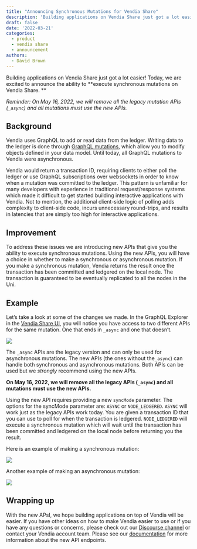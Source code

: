 ```yaml
---
title: "Announcing Synchronous Mutations for Vendia Share"
description: 'Building applications on Vendia Share just got a lot easier! Today, we are excited to announce the ability to execute synchronous mutations on Vendia Share.'
draft: false
date: '2022-03-21'
categories:
  - product
  - vendia share
  - announcement
authors:
  - David Brown
---
```


Building applications on Vendia Share just got a lot easier! Today, we are excited to announce the ability to **execute synchronous mutations on Vendia Share. **

*Reminder: On May 16, 2022, we will remove all the legacy mutation APIs (`_async`) and all mutations must use the new APIs.*


## Background

Vendia uses GraphQL to add or read data from the ledger. Writing data to the ledger is done through [GraphQL mutations](https://graphql.org/learn/queries/#mutations), which allow you to modify objects defined in your data model. Until today, all GraphQL mutations to Vendia were asynchronous. 

Vendia would return a transaction ID, requiring clients to either poll the ledger or use GraphQL subscriptions over websockets in order to know when a mutation was committed to the ledger. This pattern is unfamiliar for many developers with experience in traditional request/response systems which made it difficult to get started building interactive applications with Vendia. Not to mention, the additional client-side logic of polling adds complexity to client-side code, incurs unnecessary round-trips, and results in latencies that are simply too high for interactive applications.

## Improvement

To address these issues we are introducing new APIs that give you the ability to execute synchronous mutations. Using the new APIs, you will have a choice in whether to make a synchronous or asynchronous mutation. If you make a synchronous mutation, Vendia returns the result once the transaction has been committed and ledgered on the local node. The transaction is guaranteed to be eventually replicated to all the nodes in the Uni.

## Example

Let’s take a look at some of the changes we made. In the GraphQL Explorer in the [Vendia Share UI](https://share.vendia.net/), you will notice you have access to two different APIs for the same mutation. One that ends in `_async` and one that doesn’t. 

![](https://d24nhiikxn5jns.cloudfront.net/optimized/user-images.githubusercontent.com..92179243..159369663-595206f8-f5ae-4a09-9342-4679155ce4d4.png)

The `_async` APIs are the legacy version and can only be used for asynchronous mutations.  The new APIs (the ones without the`_async`) can handle both synchronous and asynchronous mutations. Both APIs can be used but we _strongly_ recommend using the new APIs. 

**On May 16, 2022, we will remove all the legacy APIs (`_async`) and all mutations must use the new APIs.**

Using the new API requires providing a new `syncMode` parameter. The options for the syncMode parameter are: `ASYNC` or `NODE_LEDGERED`. `ASYNC` will work just as the legacy APIs work today. You are given a transaction ID that you can use to poll for when the transaction is ledgered. `NODE_LEDGERED` will execute a synchronous mutation which will wait until the transaction has been committed and ledgered on the local node before returning you the result.

Here is an example of making a synchronous mutation:

![](https://d24nhiikxn5jns.cloudfront.net/optimized/user-images.githubusercontent.com..92179243..159369872-1ad7d714-2876-47c0-82e7-f6df197d30e5.png)

Another example of making an asynchronous mutation:

![](https://d24nhiikxn5jns.cloudfront.net/optimized/user-images.githubusercontent.com..92179243..159369916-3df6a881-87c0-479d-8dcc-7153a73c460b.png)

## Wrapping up

With the new APsI, we hope building applications on top of Vendia will be easier. If you have other ideas on how to make Vendia easier to use or if you have any questions or concerns, please check out our [Discourse channel](https://community.vendia.net/) or contact your Vendia account team. Please see our [documentation](https://www.vendia.net/docs/share/graphql) for more information about the new API endpoints. 
